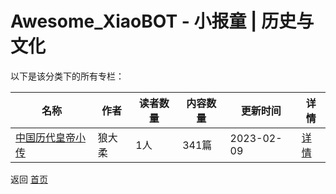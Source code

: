 # Awesome_XiaoBOT - 小报童 | 历史与文化

以下是该分类下的所有专栏：

| 名称 | 作者 | 读者数量 | 内容数量 | 更新时间 | 详情 |
|------|------|----------|----------|----------|------|
| [中国历代皇帝小传](https://xiaobot.net/p/emperor?refer=0b133df9-27dc-423b-8101-639049001c13) | 狼大柔 | 1人 | 341篇 |  2023-02-09 | [详情](../data/emperor.md) |


返回 [首页](../README.md)
